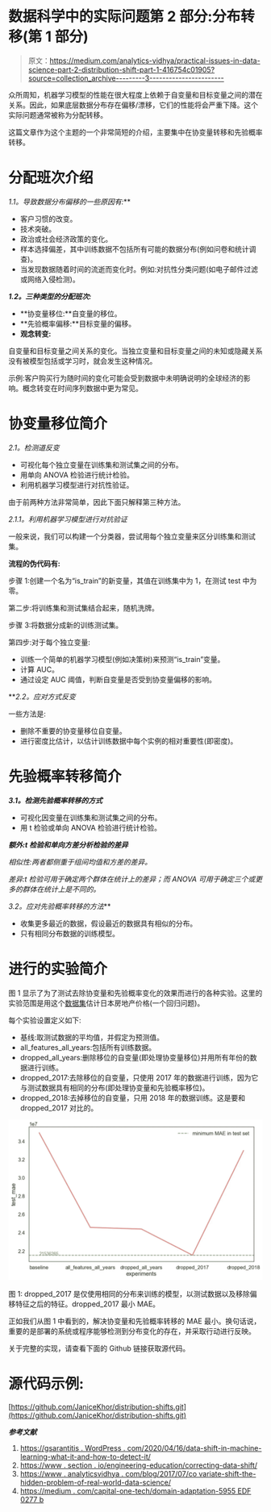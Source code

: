 # 数据科学中的实际问题第 2 部分:分布转移(第 1 部分)

> 原文：<https://medium.com/analytics-vidhya/practical-issues-in-data-science-part-2-distribution-shift-part-1-416754c01905?source=collection_archive---------3----------------------->

众所周知，机器学习模型的性能在很大程度上依赖于自变量和目标变量之间的潜在关系。因此，如果底层数据分布存在偏移/漂移，它们的性能将会严重下降。这个实际问题通常被称为分配转移。

这篇文章作为这个主题的一个非常简短的介绍，主要集中在协变量转移和先验概率转移。

# **分配班次介绍**

**1.1*。导致数据分布偏移的一些原因有:***

*   客户习惯的改变。
*   技术突破。
*   政治或社会经济政策的变化。
*   样本选择偏差，其中训练数据不包括所有可能的数据分布(例如问卷和统计调查)。
*   当发现数据随着时间的流逝而变化时。例如:对抗性分类问题(如电子邮件过滤或网络入侵检测)。

***1.2。三种类型的分配班次:***

*   **协变量移位:**自变量的移位。
*   **先验概率偏移:**目标变量的偏移。
*   **观念转变:**

自变量和目标变量之间关系的变化。当独立变量和目标变量之间的未知或隐藏关系没有被模型包括或学习时，就会发生这种情况。

示例:客户购买行为随时间的变化可能会受到数据中未明确说明的全球经济的影响。概念转变在时间序列数据中更为常见。

# **协变量移位简介**

**2.1*。*检测道反变**

*   可视化每个独立变量在训练集和测试集之间的分布。
*   用单向 ANOVA 检验进行统计检验。
*   利用机器学习模型进行对抗性验证。

由于前两种方法非常简单，因此下面只解释第三种方法。

*2.1.1。利用机器学习模型进行对抗验证*

一般来说，我们可以构建一个分类器，尝试用每个独立变量来区分训练集和测试集。

**流程的伪代码有:**

步骤 1:创建一个名为“is_train”的新变量，其值在训练集中为 1，在测试 test 中为零。

第二步:将训练集和测试集结合起来，随机洗牌。

步骤 3:将数据分成新的训练测试集。

第四步:对于每个独立变量:

*   训练一个简单的机器学习模型(例如决策树)来预测“is_train”变量。
*   计算 AUC。
*   通过设定 AUC 阈值，判断自变量是否受到协变量偏移的影响。

***2.2。*应对方式反变**

一些方法是:

*   删除不重要的协变量移位自变量。
*   进行密度比估计，以估计训练数据中每个实例的相对重要性(即密度)。

# **先验概率转移简介**

***3.1。检测先验概率转移的方式***

*   可视化因变量在训练集和测试集之间的分布。
*   用 t 检验或单向 ANOVA 检验进行统计检验。

***额外:t 检验和单向方差分析检验的差异***

*相似性:两者都侧重于组间均值和方差的差异。*

*差异:t 检验可用于确定两个群体在统计上的差异；而 ANOVA 可用于确定三个或更多的群体在统计上是不同的。*

**3.2*。应对先验概率转移的方法***

*   收集更多最近的数据，假设最近的数据具有相似的分布。
*   只有相同分布数据的训练模型。

# 进行的实验简介

图 1 显示了为了测试去除协变量和先验概率变化的效果而进行的各种实验。这里的实验范围是用这个[数据集](https://www.kaggle.com/nishiodens/japan-real-estate-transaction-prices)估计日本房地产价格(一个回归问题)。

每个实验设置定义如下:

*   基线:取测试数据的平均值，并假定为预测值。
*   all_features_all_years:包括所有训练数据。
*   dropped_all_years:删除移位的自变量(即处理协变量移位)并用所有年份的数据进行训练。
*   dropped_2017:去除移位的自变量，只使用 2017 年的数据进行训练，因为它与测试数据具有相同的分布(即处理协变量和先验概率移位)。
*   dropped_2018:去掉移位的自变量，只用 2018 年的数据训练。这是要和 dropped_2017 对比的。

![](img/17bcf8f49e5a32bf43b853db83ba1319.png)

图 1: dropped_2017 是仅使用相同的分布来训练的模型，以测试数据以及移除偏移特征之后的特征。dropped_2017 最小 MAE。

正如我们从图 1 中看到的，解决协变量和先验概率转移的 MAE 最小。换句话说，重要的是部署的系统或程序能够检测到分布变化的存在，并采取行动进行反映。

关于完整的实现，请查看下面的 Github 链接获取源代码。

# 源代码示例:

[https://github.com/JaniceKhor/distribution-shifts.git](https://github.com/JaniceKhor/distribution-shifts.git)

***参考文献***

1.  [https://gsarantitis . WordPress . com/2020/04/16/data-shift-in-machine-learning-what-it-and-how-to-detect-it/](https://gsarantitis.wordpress.com/2020/04/16/data-shift-in-machine-learning-what-is-it-and-how-to-detect-it/)
2.  [https://www . section . io/engineering-education/correcting-data-shift/](https://www.section.io/engineering-education/correcting-data-shift/)
3.  [https://www . analyticsvidhya . com/blog/2017/07/co variate-shift-the-hidden-problem-of-real-world-data-science/](https://www.analyticsvidhya.com/blog/2017/07/covariate-shift-the-hidden-problem-of-real-world-data-science/)
4.  [https://medium . com/capital-one-tech/domain-adaptation-5955 EDF 0277 b](/capital-one-tech/domain-adaptation-5955edf0277b)